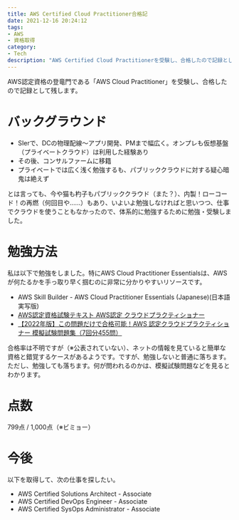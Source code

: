 ```yaml
---
title: AWS Certified Cloud Practitioner合格記
date: 2021-12-16 20:24:12
tags:
- AWS
- 資格取得
category:
- Tech
description: "AWS Certified Cloud Practitionerを受験し、合格したので記録として残します。"
---
```


AWS認定資格の登竜門である「AWS Cloud Practitioner」を受験し、合格したので記録として残します。

<!-- more -->

# バックグラウンド

- SIerで、DCの物理配線〜アプリ開発、PMまで幅広く。オンプレも仮想基盤（プライベートクラウド）は利用した経験あり
- その後、コンサルファームに移籍
- プライベートでは広く浅く勉強するも、パブリッククラウドに対する疑心暗鬼は絶えず

とは言っても、今や猫も杓子もパブリッククラウド（また？）、内製！ローコード！の再燃（何回目や……）もあり、いよいよ勉強しなければと思いつつ、仕事でクラウドを使うこともなかったので、体系的に勉強するために勉強・受験しました。

# 勉強方法

私は以下で勉強をしました。特にAWS Cloud Practitioner Essentialsは、AWSが何たるかを手っ取り早く掴むのに非常に分かりやすいリソースです。

- AWS Skill Builder - AWS Cloud Practitioner Essentials (Japanese)(日本語実写版)
- [AWS認定資格試験テキスト AWS認定 クラウドプラクティショナー](https://www.amazon.co.jp/dp/4797397403)
- [【2022年版】この問題だけで合格可能！AWS 認定クラウドプラクティショナー 模擬試験問題集（7回分455問）](https://www.udemy.com/course/aws-4260/)

合格率は不明ですが（※公表されていない）、ネットの情報を見ていると簡単な資格と錯覚するケースがあるようです。ですが、勉強しないと普通に落ちます。ただし、勉強しても落ちます。何が問われるのかは、模擬試験問題などを見るとわかります。

# 点数

799点 / 1,000点（※ビミョー）

# 今後

以下を取得して、次の仕事を探したい。

- AWS Certified Solutions Architect - Associate
- AWS Certified DevOps Engineer - Associate
- AWS Certified SysOps Administrator - Associate
